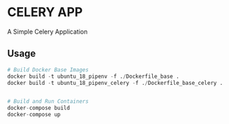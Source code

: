# CELERY APP

A Simple Celery Application


## Usage

```python
# Build Docker Base Images
docker build -t ubuntu_18_pipenv -f ./Dockerfile_base .
docker build -t ubuntu_18_pipenv_celery -f ./Dockerfile_base_celery .


# Build and Run Containers
docker-compose build
docker-compose up

```